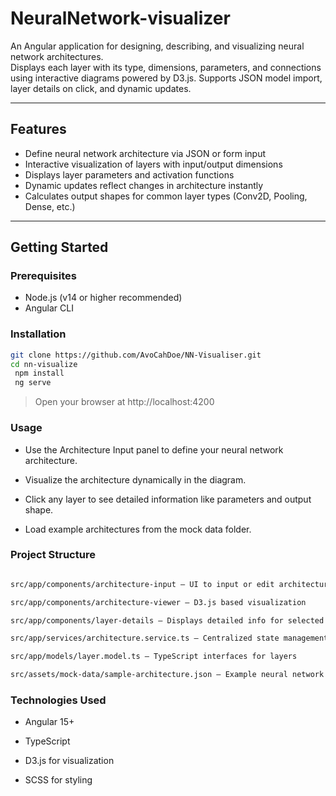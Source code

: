 # NeuralNetwork-visualizer

An Angular application for designing, describing, and visualizing neural network architectures.  
Displays each layer with its type, dimensions, parameters, and connections using interactive diagrams powered by D3.js. Supports JSON model import, layer details on click, and dynamic updates.

---

## Features

- Define neural network architecture via JSON or form input
- Interactive visualization of layers with input/output dimensions
- Displays layer parameters and activation functions
- Dynamic updates reflect changes in architecture instantly
- Calculates output shapes for common layer types (Conv2D, Pooling, Dense, etc.)

---

## Getting Started

### Prerequisites

- Node.js (v14 or higher recommended)
- Angular CLI

### Installation

```bash
git clone https://github.com/AvoCahDoe/NN-Visualiser.git
cd nn-visualize
 npm install
 ng serve
```

> Open your browser at http://localhost:4200

### Usage

- Use the Architecture Input panel to define your neural network architecture.

- Visualize the architecture dynamically in the diagram.

- Click any layer to see detailed information like parameters and output shape.

- Load example architectures from the mock data folder.

### Project Structure

```bash

src/app/components/architecture-input — UI to input or edit architecture JSON

src/app/components/architecture-viewer — D3.js based visualization

src/app/components/layer-details — Displays detailed info for selected layer

src/app/services/architecture.service.ts — Centralized state management

src/app/models/layer.model.ts — TypeScript interfaces for layers

src/assets/mock-data/sample-architecture.json — Example neural network

```

### Technologies Used

- Angular 15+

- TypeScript

- D3.js for visualization

- SCSS for styling
